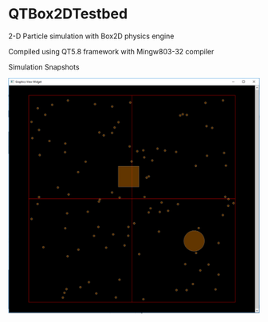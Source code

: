 # QTBox2DTestbed
2-D Particle simulation with Box2D physics engine

Compiled using QT5.8 framework with Mingw803-32 compiler

Simulation Snapshots

![Simulation screenshot](/screenshots/simulation1.png?raw=true)

